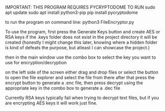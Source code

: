 IMPORTANT: THIS PROGRAM REQUIRES PYCRYPTODOME TO RUN
sudo apt update 
sudo apt install python3-pip 
pip install pycryptodome

to run the program on command line:
python3 FileEncryptor.py

To use the program, first press the Generate Keys button and create AES or RSA keys
if the .keys folder does not exist in the project directory it will be created (honestly I might change this later, knowing where a hidden folder is kind of defeats the purpose, but atleast I can showcase the project.)

then in the main window use the combo box to select the key you want to use for encryption/decryption

on the left side of the screen either drag and drop files or select the button to open the file explorer and select the file from there
after that press the encrypt button to generate a .enc file, then press decrypt using the appropriate key in the combo box to generate a .dec file

Currently RSA keys typically fail when trying to decrypt text files, but if you are encrypting AES keys it will work just fine.
